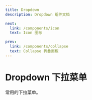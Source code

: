 ```yaml
---
title: Dropdown
description: Dropdown 组件文档

next:
  link: /components/icon
  text: Icon 图标

prev:
  link: /components/collapse
  text: Collapse 折叠面板
---
```


# Dropdown 下拉菜单

常用的下拉菜单。
